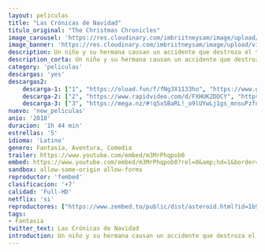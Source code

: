 ```yaml
---
layout: peliculas
title: "Las Crónicas de Navidad"
titulo_original: "The Christmas Chronicles"
image_carousel: 'https://res.cloudinary.com/imbriitneysam/image/upload/v1543977003/cronicas-poster-min.jpg'
image_banner: 'https://res.cloudinary.com/imbriitneysam/image/upload/v1543977005/navidad-banner-min.jpg'
description: Un niño y su hermana causan un accidente que destroza el trineo, así que deberán trabajar toda la noche para salvar la Navidad con la ayuda del mismísimo Santa.
description_corta: Un niño y su hermana causan un accidente que destroza el trineo, así que deberán trabajar toda la noche para salvar la Navidad con la ayuda del mismísimo Santa.
category: 'peliculas'
descargas: 'yes'
descargas2:
    descarga-1: ["1", "https://oload.fun/f/fNg3X1133ho", "https://www.google.com/s2/favicons?domain=openload.co","OpenLoad","https://res.cloudinary.com/imbriitneysam/image/upload/v1541473684/mexico.png", "Latino", "Full HD"]
    descarga-2: ["2", "https://www.rapidvideo.com/d/FXHUK2DDCY", "https://www.google.com/s2/favicons?domain=www.rapidvideo.com","RapidVideo","https://res.cloudinary.com/imbriitneysam/image/upload/v1541473684/mexico.png", "Latino", "Full HD"]
    descarga-3: ["3", "https://mega.nz/#!qSxSBaRL!_o9lUYwLj1gs_mnsuPzfnUw2Uel9tZxGJh0JW8j256Y", "https://www.google.com/s2/favicons?domain=mega.nz","Mega","https://res.cloudinary.com/imbriitneysam/image/upload/v1541473684/mexico.png", "Latino", "Full HD"]
nuevo: 'new_peliculas'
anio: '2018'
duracion: '1h 44 min'
estrellas: '5'
idioma: 'Latino'
genero: Fantasía, Aventura, Comedia
trailer: https://www.youtube.com/embed/m3MrPhqpob0
embed: https://www.youtube.com/embed/m3MrPhqpob0?rel=0&amp;hd=1&border=0&wmode=opaque&enablejsapi=1&modestbranding=1&controls=1&showinfo=1
sandbox: allow-same-origin allow-forms
reproductor: 'fembed'
clasificacion: '+7'
calidad: 'Full-HD'
netflix: 'si'
reproductores: ["https://www.zembed.to/public/dist/asteroid.html?id=1b9a8be6dfd10151463cc603f3497585&title=The%20Christmas%20Chronicles"]
tags:
- Fantasia
twitter_text: Las Crónicas de Navidad
introduction: Un niño y su hermana causan un accidente que destroza el trineo, así que deberán trabajar toda la noche para salvar la Navidad con la ayuda del mismísimo Santa.
---
```












